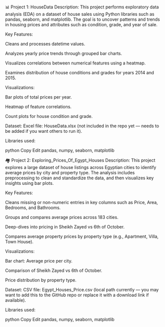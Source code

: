 📊 Project 1: HouseData
Description:
This project performs exploratory data analysis (EDA) on a dataset of house sales using Python libraries such as pandas, seaborn, and matplotlib. The goal is to uncover patterns and trends in housing prices and attributes such as condition, grade, and year of sale.

Key Features:

Cleans and processes datetime values.

Analyzes yearly price trends through grouped bar charts.

Visualizes correlations between numerical features using a heatmap.

Examines distribution of house conditions and grades for years 2014 and 2015.

Visualizations:

Bar plots of total prices per year.

Heatmap of feature correlations.

Count plots for house condition and grade.

Dataset:
Excel file: HouseData.xlsx (not included in the repo yet — needs to be added if you want others to run it).

Libraries used:

python
Copy
Edit
pandas, numpy, seaborn, matplotlib


🏘️ Project 2: Exploring_Prices_Of_Egypt_Houses
Description:
This project explores a large dataset of house listings across Egyptian cities to identify average prices by city and property type. The analysis includes preprocessing to clean and standardize the data, and then visualizes key insights using bar plots.

Key Features:

Cleans missing or non-numeric entries in key columns such as Price, Area, Bedrooms, and Bathrooms.

Groups and compares average prices across 183 cities.

Deep-dives into pricing in Sheikh Zayed vs 6th of October.

Compares average property prices by property type (e.g., Apartment, Villa, Town House).

Visualizations:

Bar chart: Average price per city.

Comparison of Sheikh Zayed vs 6th of October.

Price distribution by property type.

Dataset:
CSV file: Egypt_Houses_Price.csv (local path currently — you may want to add this to the GitHub repo or replace it with a download link if available).

Libraries used:

python
Copy
Edit
pandas, numpy, seaborn, matplotlib
